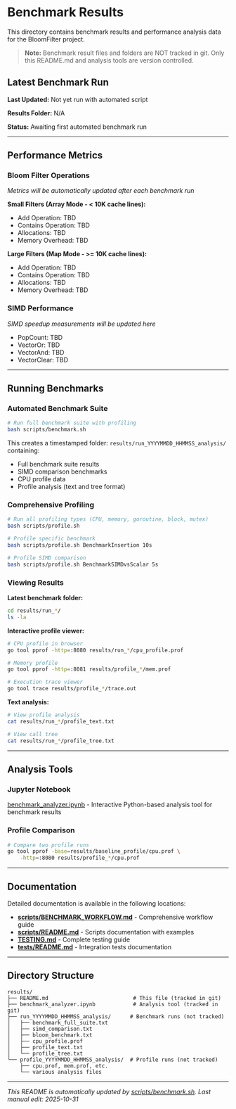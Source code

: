 # Benchmark Results

This directory contains benchmark results and performance analysis data for the BloomFilter project.

> **Note:** Benchmark result files and folders are NOT tracked in git. Only this README.md and analysis tools are version controlled.

## Latest Benchmark Run

**Last Updated:** Not yet run with automated script

**Results Folder:** N/A

**Status:** Awaiting first automated benchmark run

---

## Performance Metrics

### Bloom Filter Operations

*Metrics will be automatically updated after each benchmark run*

**Small Filters (Array Mode - < 10K cache lines):**
- Add Operation: TBD
- Contains Operation: TBD
- Allocations: TBD
- Memory Overhead: TBD

**Large Filters (Map Mode - >= 10K cache lines):**
- Add Operation: TBD
- Contains Operation: TBD
- Allocations: TBD
- Memory Overhead: TBD

### SIMD Performance

*SIMD speedup measurements will be updated here*

- PopCount: TBD
- VectorOr: TBD
- VectorAnd: TBD
- VectorClear: TBD

---

## Running Benchmarks

### Automated Benchmark Suite

```bash
# Run full benchmark suite with profiling
bash scripts/benchmark.sh
```

This creates a timestamped folder: `results/run_YYYYMMDD_HHMMSS_analysis/` containing:
- Full benchmark suite results
- SIMD comparison benchmarks
- CPU profile data
- Profile analysis (text and tree format)

### Comprehensive Profiling

```bash
# Run all profiling types (CPU, memory, goroutine, block, mutex)
bash scripts/profile.sh

# Profile specific benchmark
bash scripts/profile.sh BenchmarkInsertion 10s

# Profile SIMD comparison
bash scripts/profile.sh BenchmarkSIMDvsScalar 5s
```

### Viewing Results

**Latest benchmark folder:**
```bash
cd results/run_*/
ls -la
```

**Interactive profile viewer:**
```bash
# CPU profile in browser
go tool pprof -http=:8080 results/run_*/cpu_profile.prof

# Memory profile
go tool pprof -http=:8081 results/profile_*/mem.prof

# Execution trace viewer
go tool trace results/profile_*/trace.out
```

**Text analysis:**
```bash
# View profile analysis
cat results/run_*/profile_text.txt

# View call tree
cat results/run_*/profile_tree.txt
```

---

## Analysis Tools

### Jupyter Notebook
[benchmark_analyzer.ipynb](benchmark_analyzer.ipynb) - Interactive Python-based analysis tool for benchmark results

### Profile Comparison
```bash
# Compare two profile runs
go tool pprof -base=results/baseline_profile/cpu.prof \
    -http=:8080 results/profile_*/cpu.prof
```

---

## Documentation

Detailed documentation is available in the following locations:

- **[scripts/BENCHMARK_WORKFLOW.md](../scripts/BENCHMARK_WORKFLOW.md)** - Comprehensive workflow guide
- **[scripts/README.md](../scripts/README.md)** - Scripts documentation with examples
- **[TESTING.md](../TESTING.md)** - Complete testing guide
- **[tests/README.md](../tests/README.md)** - Integration tests documentation

---

## Directory Structure

```
results/
├── README.md                           # This file (tracked in git)
├── benchmark_analyzer.ipynb            # Analysis tool (tracked in git)
├── run_YYYYMMDD_HHMMSS_analysis/      # Benchmark runs (not tracked)
│   ├── benchmark_full_suite.txt
│   ├── simd_comparison.txt
│   ├── bloom_benchmark.txt
│   ├── cpu_profile.prof
│   ├── profile_text.txt
│   └── profile_tree.txt
└── profile_YYYYMMDD_HHMMSS_analysis/  # Profile runs (not tracked)
    ├── cpu.prof, mem.prof, etc.
    └── various analysis files
```

---

*This README is automatically updated by [scripts/benchmark.sh](../scripts/benchmark.sh). Last manual edit: 2025-10-31*
